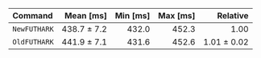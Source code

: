 | Command | Mean [ms] | Min [ms] | Max [ms] | Relative |
|:---|---:|---:|---:|---:|
| `NewFUTHARK` | 438.7 ± 7.2 | 432.0 | 452.3 | 1.00 |
| `OldFUTHARK` | 441.9 ± 7.1 | 431.6 | 452.6 | 1.01 ± 0.02 |
